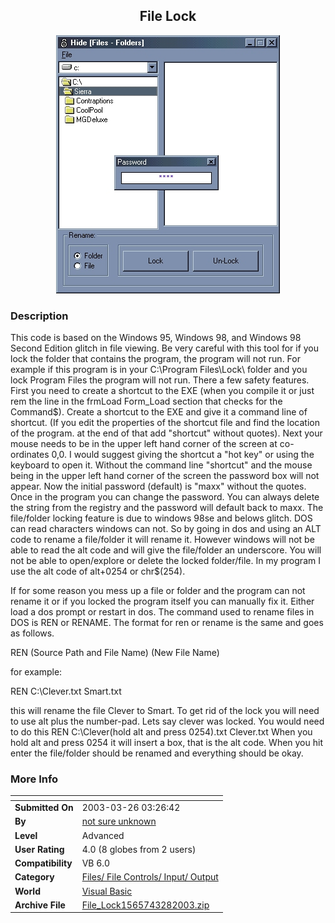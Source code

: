 ﻿<div align="center">

## File Lock

<img src="PIC2003328205121316.jpg">
</div>

### Description

This code is based on the Windows 95, Windows 98, and Windows 98 Second Edition glitch in file viewing. Be very careful with this tool for if you lock the folder that contains the program, the program will not run. For example if this program is in your C:\Program Files\Lock\ folder and you lock Program Files the program will not run. There a few safety features. First you need to create a shortcut to the EXE (when you compile it or just rem the line in the frmLoad Form_Load section that checks for the Command$). Create a shortcut to the EXE and give it a command line of shortcut. (If you edit the properties of the shortcut file and find the location of the program. at the end of that add "shortcut" without quotes). Next your mouse needs to be in the upper left hand corner of the screen at co-ordinates 0,0. I would suggest giving the shortcut a "hot key" or using the keyboard to open it. Without the command line "shortcut" and the mouse being in the upper left hand corner of the screen the password box will not appear. Now the initial password (default) is "maxx" without the quotes. Once in the program you can change the password. You can always delete the string from the registry and the password will default back to maxx. The file/folder locking feature is due to windows 98se and belows glitch. DOS can read characters windows can not. So by going in dos and using an ALT code to rename a file/folder it will rename it. However windows will not be able to read the alt code and will give the file/folder an underscore. You will not be able to open/explore or delete the locked folder/file. In my program I use the alt code of alt+0254 or chr$(254).

If for some reason you mess up a file or folder and the program can not rename it or if you locked the program itself you can manually fix it. Either load a dos prompt or restart in dos. The command used to rename files in DOS is REN or RENAME. The format for ren or rename is the same and goes as follows.

REN (Source Path and File Name) (New File Name)

for example:

REN C:\Clever.txt Smart.txt

this will rename the file Clever to Smart. To get rid of the lock you will need to use alt plus the number-pad. Lets say clever was locked. You would need to do this REN C:\Clever(hold alt and press 0254).txt Clever.txt When you hold alt and press 0254 it will insert a box, that is the alt code. When you hit enter the file/folder should be renamed and everything should be okay.
 
### More Info
 


<span>             |<span>
---                |---
**Submitted On**   |2003-03-26 03:26:42
**By**             |[not sure unknown](https://github.com/Planet-Source-Code/PSCIndex/blob/master/ByAuthor/not-sure-unknown.md)
**Level**          |Advanced
**User Rating**    |4.0 (8 globes from 2 users)
**Compatibility**  |VB 6\.0
**Category**       |[Files/ File Controls/ Input/ Output](https://github.com/Planet-Source-Code/PSCIndex/blob/master/ByCategory/files-file-controls-input-output__1-3.md)
**World**          |[Visual Basic](https://github.com/Planet-Source-Code/PSCIndex/blob/master/ByWorld/visual-basic.md)
**Archive File**   |[File\_Lock1565743282003\.zip](https://github.com/Planet-Source-Code/not-sure-unknown-file-lock__1-44328/archive/master.zip)









